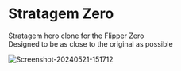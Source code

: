 # Stratagem Zero  
Stratagem hero clone for the Flipper Zero  
Designed to be as close to the original as possible  

![Screenshot-20240521-151712](https://github.com/nymda/StratagemZero/assets/16545187/5ff4ad9f-b76c-48aa-aa1c-24d60d9d669a)
